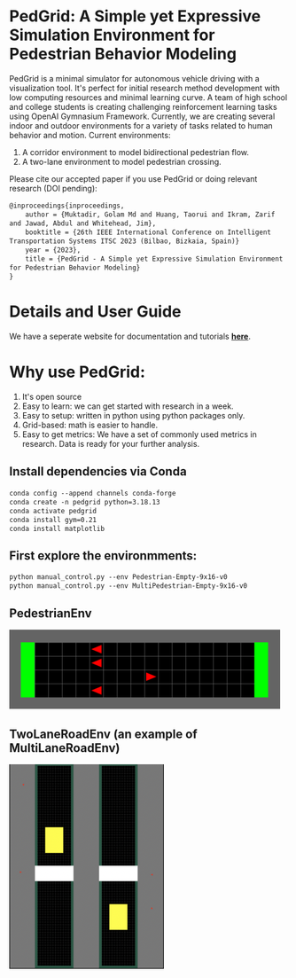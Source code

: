 # PedGrid: A Simple yet Expressive Simulation Environment for Pedestrian Behavior Modeling

PedGrid is a minimal simulator for autonomous vehicle driving with a visualization tool. It's perfect for initial research method development with low computing resources and minimal learning curve. A team of high school and college students is creating challenging reinforcement learning tasks using OpenAI Gymnasium Framework. Currently, we are creating several indoor and outdoor environments for a variety of tasks related to human behavior and motion. Current environments:

1. A corridor environment to model bidirectional pedestrian flow.
2. A two-lane environment to model pedestrian crossing.

Please cite our accepted paper if you use PedGrid or doing relevant research (DOI pending):

```
@inproceedings{inproceedings,
    author = {Muktadir, Golam Md and Huang, Taorui and Ikram, Zarif and Jawad, Abdul and Whitehead, Jim},
    booktitle = {26th IEEE International Conference on Intelligent Transportation Systems ITSC 2023 (Bilbao, Bizkaia, Spain)}
    year = {2023},
    title = {PedGrid - A Simple yet Expressive Simulation Environment for Pedestrian Behavior Modeling}
}
```

# Details and User Guide
We have a seperate website for documentation and tutorials **[here](https://pedgrid.readthedocs.io/)**.

# Why use PedGrid:
1. It's open source
2. Easy to learn: we can get started with research in a week.
3. Easy to setup: written in python using python packages only. 
4. Grid-based: math is easier to handle.
5. Easy to get metrics: We have a set of commonly used metrics in research. Data is ready for your further analysis.

## Install dependencies via Conda
```
conda config --append channels conda-forge
conda create -n pedgrid python=3.18.13
conda activate pedgrid
conda install gym=0.21
conda install matplotlib
```

## First explore the environmments:
```
python manual_control.py --env Pedestrian-Empty-9x16-v0
python manual_control.py --env MultiPedestrian-Empty-9x16-v0
```

## PedestrianEnv
![PedestrianEnv](docs/source/visuals/PedestrianEnv.png)

## TwoLaneRoadEnv (an example of MultiLaneRoadEnv)
![TwoLaneRoadEnv](docs/source/visuals/TwoLaneRoadEnv.png)